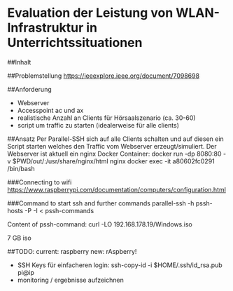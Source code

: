 # Evaluation der Leistung von WLAN-Infrastruktur in Unterrichtssituationen

##Inhalt

##Problemstellung
https://ieeexplore.ieee.org/document/7098698

##Anforderung
- Webserver
- Accesspoint ac und ax
- realistische Anzahl an Clients für Hörsaalszenario (ca. 30-60)
- script um traffic zu starten (idealerweise für alle clients)

##Ansatz
Per Parallel-SSH sich auf alle Clients schalten und auf diesen ein Script starten welches den Traffic vom Webserver erzeugt/simuliert.
Der Webserver ist aktuell ein nginx Docker Container:
docker run -dp 8080:80 -v $PWD/out/:/usr/share/nginx/html nginx
docker exec -it a80602fc0291 /bin/bash

###Connecting to wifi
https://www.raspberrypi.com/documentation/computers/configuration.html

###Command to start ssh and further commands
parallel-ssh -h pssh-hosts -P -I < pssh-commands

Content of pssh-command:
curl -LO 192.168.178.19/Windows.iso

7 GB iso

##TODO:
current: raspberry
new: rAspberry!
- SSH Keys für einfacheren login: ssh-copy-id -i $HOME/.ssh/id_rsa.pub pi@ip
- monitoring / ergebnisse aufzeichnen
